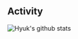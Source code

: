 ## Activity
![Hyuk's github stats](https://github-readme-stats.vercel.app/api?username=JinHyukParkk&show_icons=true&theme=merko)
